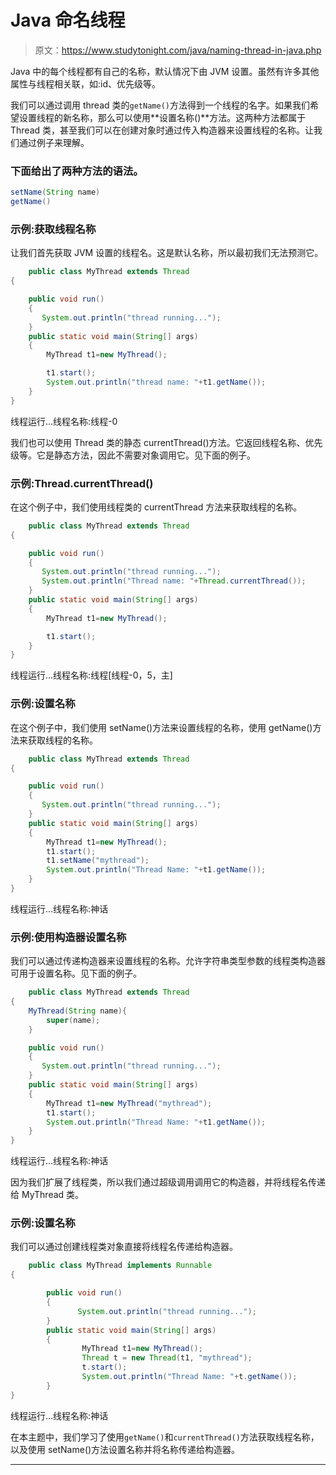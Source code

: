 # Java 命名线程

> 原文：<https://www.studytonight.com/java/naming-thread-in-java.php>

Java 中的每个线程都有自己的名称，默认情况下由 JVM 设置。虽然有许多其他属性与线程相关联，如:id、优先级等。

我们可以通过调用 thread 类的`getName()`方法得到一个线程的名字。如果我们希望设置线程的新名称，那么可以使用**设置名称()**方法。这两种方法都属于 Thread 类，甚至我们可以在创建对象时通过传入构造器来设置线程的名称。让我们通过例子来理解。

### 下面给出了两种方法的语法。

```java
setName(String name)
getName()
```

### 示例:获取线程名称

让我们首先获取 JVM 设置的线程名。这是默认名称，所以最初我们无法预测它。

```java
    public class MyThread extends Thread
{ 

    public void run()
    {
       System.out.println("thread running...");
    }
    public static void main(String[] args)
    {
        MyThread t1=new MyThread();

        t1.start();
        System.out.println("thread name: "+t1.getName());
    }
} 

```

线程运行...线程名称:线程-0

我们也可以使用 Thread 类的静态 currentThread()方法。它返回线程名称、优先级等。它是静态方法，因此不需要对象调用它。见下面的例子。

### 示例:Thread.currentThread()

在这个例子中，我们使用线程类的 currentThread 方法来获取线程的名称。

```java
    public class MyThread extends Thread
{ 

    public void run()
    {
       System.out.println("thread running...");
       System.out.println("Thread name: "+Thread.currentThread());
    }
    public static void main(String[] args)
    {
        MyThread t1=new MyThread();

        t1.start();
    }
} 

```

线程运行...线程名称:线程[线程-0，5，主]

### 示例:设置名称

在这个例子中，我们使用 setName()方法来设置线程的名称，使用 getName()方法来获取线程的名称。

```java
    public class MyThread extends Thread
{ 

    public void run()
    {
       System.out.println("thread running...");
    }
    public static void main(String[] args)
    {
        MyThread t1=new MyThread();
        t1.start();
        t1.setName("mythread");
        System.out.println("Thread Name: "+t1.getName());
    }
} 

```

线程运行...线程名称:神话

### 示例:使用构造器设置名称

我们可以通过传递构造器来设置线程的名称。允许字符串类型参数的线程类构造器可用于设置名称。见下面的例子。

```java
    public class MyThread extends Thread
{ 
    MyThread(String name){
        super(name);
    }

    public void run()
    {
       System.out.println("thread running...");
    }
    public static void main(String[] args)
    {
        MyThread t1=new MyThread("mythread");
        t1.start();
        System.out.println("Thread Name: "+t1.getName());
    }
} 

```

线程运行...线程名称:神话

因为我们扩展了线程类，所以我们通过超级调用调用它的构造器，并将线程名传递给 MyThread 类。

### 示例:设置名称

我们可以通过创建线程类对象直接将线程名传递给构造器。

```java
    public class MyThread implements Runnable
{ 

        public void run()
        {
               System.out.println("thread running...");
        }
        public static void main(String[] args)
        {
                MyThread t1=new MyThread();
                Thread t = new Thread(t1, "mythread");
                t.start();
                System.out.println("Thread Name: "+t.getName());
        }
} 

```

线程运行...线程名称:神话

在本主题中，我们学习了使用`getName()`和`currentThread()`方法获取线程名称，以及使用 setName()方法设置名称并将名称传递给构造器。

* * *